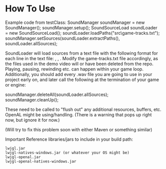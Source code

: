 # How To Use


Example code from testClass:
  	SoundManager soundManager = new SoundManager();
  	soundManager.setup();
  	SoundSourceLoad soundLoader = new SoundSourceLoad();
  	soundLoader.loadPaths("src\\game-tracks.txt");
  	soundManager.setSources(soundLoader.extractPaths(), soundLoader.allSources);
    
  SoundLoader will load sources from a text file with the following format for each line in the text file: <trackName>, <resourcePath>, <canLoop>.
  Modify the game-tracks.txt file accordingly, as the files used in the demo video will or have been deleted from the repo.
  Playing, pausing, rewinding etc. can happen within your game loop. Additionally, you should add every .wav file 
  you are going to use in your project early on, and later call the following at the termination of your game or engine: 
   
  soundManager.deleteAll(soundLoader.allSources);
  soundManager.cleanUp();
    
  These need to be called to "flush out" any additional resources, buffers, etc. OpenAL might be using/handling.
  (There is a warning that pops up right now, but ignore it for now.)
  
  
  (Will try to fix this problem soon with either Maven or something similar)
  
   Important Reference libraries/jars to include in your build path:
   
    lwjgl.jar
    lwjgl-natives-windows.jar (or whatever your OS might be)
    lwjgl-openal.jar
    lwjgl-openal-natives-windows.jar
  
